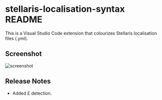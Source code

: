 # stellaris-localisation-syntax README

This is a Visual Studio Code extension that colourizes Stellaris localisation files (.yml).

## Screenshot

![screenshot](https://github.com/tmxkn1/stellaris-localisation-syntax/blob/master/screenshot.png)

## Release Notes

- Added £ detection.